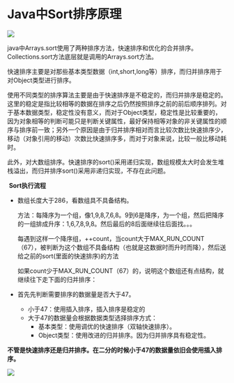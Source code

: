# Java中Sort排序原理

<img src="https://upload-images.jianshu.io/upload_images/9175374-31755f43ac0bdd3e.png?imageMogr2/auto-orient/strip|imageView2/2/w/966/format/webp">

​		java中Arrays.sort使用了两种排序方法，快速排序和优化的合并排序。Collections.sort方法底层就是调用的Arrays.sort方法。

​		快速排序主要是对那些基本类型数据（int,short,long等）排序，而归并排序用于对Object类型进行排序。

​		使用不同类型的排序算法主要是由于快速排序是不稳定的，而归并排序是稳定的。这里的稳定是指比较相等的数据在排序之后仍然按照排序之前的前后顺序排列。对于基本数据类型，稳定性没有意义，而对于Object类型，稳定性是比较重要的，因为对象相等的判断可能只是判断关键属性，最好保持相等对象的非关键属性的顺序与排序前一致；另外一个原因是由于归并排序相对而言比较次数比快速排序少，移动（对象引用的移动）次数比快速排序多，而对于对象来说，比较一般比移动耗时。

​		此外，对大数组排序。快速排序的sort()采用递归实现，数组规模太大时会发生堆栈溢出，而归并排序sort()采用非递归实现，不存在此问题。

​		**Sort执行流程**

- 数组长度大于286，看数组具不具备结构。

  方法：每降序为一个组，像1,9,8,7,6,8。9到6是降序，为一个组，然后把降序的一组排成升序：1,6,7,8,9,8。然后最后的8后面继续往后面找。。。

  每遇到这样一个降序组，++count，当count大于MAX_RUN_COUNT（67），被判断为这个数组不具备结构（也就是这数据时而升时而降），然后送给之前的sort(里面的快速排序)的方法

  如果count少于MAX_RUN_COUNT（67）的，说明这个数组还有点结构，就继续往下走下面的归并排序：

- 首先先判断需要排序的数据量是否大于47。
  - 小于47：使用插入排序，插入排序是稳定的
  - 大于47的数据量会根据数据类型选择排序方式：
    - 基本类型：使用调优的快速排序（双轴快速排序）。
    - Object类型：使用改进的归并排序。因为归并排序具有稳定性。

**不管是快速排序还是归并排序。在二分的时候小于47的数据量依旧会使用插入排序。**

<img src="https://img2020.cnblogs.com/blog/1215520/202011/1215520-20201108174054943-1746471191.png">